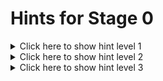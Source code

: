 # Hints for Stage 0

<details>
  <summary>Click here to show hint level 1</summary>
  
  You can use the meraki API to retrieve a list of all organizations available to that specific key as json data. Each entry will contain the id and name of this organization.
</details>

<details>
  <summary>Click here to show hint level 2</summary>
  
  You can use the `GET /organizations` API endpoint for this exercises. Check the meraki API docs for details. 
  You may also want to have a look into the `verify.py` script to check how to authenticate requests.
</details>

<details>
  <summary>Click here to show hint level 3</summary>
  
  For hint level 3 please contact your proctor.
</details>

